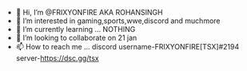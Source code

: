 - 👋 Hi, I’m @FRIXYONFIRE AKA ROHANSINGH
- 👀 I’m interested in gaming,sports,wwe,discord and muchmore 
- 🌱 I’m currently learning ...  NOTHING
- 💞️ I’m looking to collaborate on 21 jan
- 📫 How to reach me ... 
discord username-FRIXYONFIRE[TSX]#2194
server-https://dsc.gg/tsx

